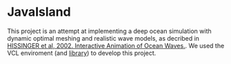 # JavaIsland

This project is an attempt at implementing a deep ocean simulation with dynamic optimal meshing and realistic wave models, 
as decribed in [HISSINGER et al, 2002. Interactive Animation of Ocean Waves.](https://hal.inria.fr/inria-00537490/document). We used the VCL enviroment (and [library](https://bitbucket.org/mbredif/vcl/src/master/)) to develop this project.
